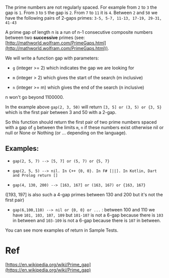 The prime numbers are not regularly spaced. For example from `2` to `3` the gap is `1`. From `3` to `5` the gap is `2`. From `7` to `11` it is `4`. Between `2` and `50` we have the following pairs of 2-gaps primes: `3-5, 5-7, 11-13, 17-19, 29-31, 41-43`

A prime gap of length n is a run of n-1 consecutive composite numbers between two **successive** primes (see: [http://mathworld.wolfram.com/PrimeGaps.html](http://mathworld.wolfram.com/PrimeGaps.html)).

We will write a function gap with parameters:

* `g` (integer >= 2) which indicates the gap we are looking for

* `m` (integer > 2) which gives the start of the search (m inclusive)

* `n` (integer >= m) which gives the end of the search (n inclusive)

n won't go beyond 1100000.

In the example above `gap(2, 3, 50)` will return `[3, 5] or (3, 5) or {3, 5}` which is the first pair between 3 and 50 with a 2-gap.

So this function should return the first pair of two prime numbers spaced with a gap of `g` between the limits `m`, `n` if these numbers exist otherwise nil or null or None or Nothing (or ... depending on the language).

## Examples:
- `gap(2, 5, 7) --> [5, 7] or (5, 7) or {5, 7}`

* `gap(2, 5, 5) --> nil. In C++ {0, 0}. In F# [||]. In Kotlin, Dart and Prolog return []`

* `gap(4, 130, 200) --> [163, 167] or (163, 167) or {163, 167}`

([193, 197] is also such a 4-gap primes between 130 and 200 but it's not the first pair)

* `gap(6,100,110) --> nil or {0, 0} or ...` : between 100 and 110 we have `101, 103, 107, 109` but `101-107` is not a 6-gap because there is `103` in between and `103-109` is not a 6-gap because there is `107` in between.

You can see more examples of return in Sample Tests.

# Ref
[https://en.wikipedia.org/wiki/Prime_gap](https://en.wikipedia.org/wiki/Prime_gap)
